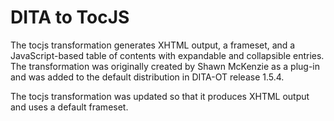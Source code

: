 # DITA to TocJS

The tocjs transformation generates XHTML output, a frameset, and a JavaScript-based table of contents with expandable and collapsible entries. The transformation was originally created by Shawn McKenzie as a plug-in and was added to the default distribution in DITA-OT release 1.5.4.

The tocjs transformation was updated so that it produces XHTML output and uses a default frameset.

